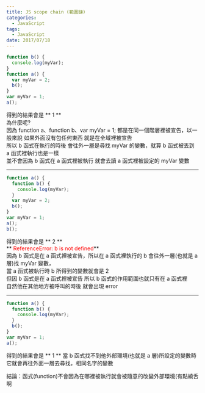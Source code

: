 ```yaml
---
title: JS scope chain (範圍鏈)
categories:
  - JavaScript
tags:
  - JavaScript
date: 2017/07/18
---
```


```javascript
function b() {
  console.log(myVar);
}
function a() {
  var myVar = 2;
  b();
}
var myVar = 1;
a();
```

得到的結果會是
** 1 **  
為什麼呢?  
因為 function a、function b、var myVar = 1;
都是在同一個階層裡被宣告，以一般來說 如果外面沒有包任何東西 就是在全域裡被宣告  
所以 b 函式在執行的時後 會往外一層是尋找 myVar 的變數，就算 b 函式被丟到 a 函式裡執行也是一樣  
並不會因為 b 函式在 a 函式裡被執行 就會去讀 a 函式裡被設定的 myVar 變數

---

```javascript
function a() {
  function b() {
    console.log(myVar);
  }
  var myVar = 2;
  b();
}
var myVar = 1;
a();
b();
```

得到的結果會是
** 2 **  
** <span style="color:red;">ReferenceError: b is not defined</span>**  
因為 b 函式是在 a 函式裡被宣告，所以在 a 函式裡執行的 b 會往外一層(也就是 a 層)找 myVar 變數，  
當 a 函式被執行時 b 所得到的變數就會是 2  
但因 b 函式是在 a 函式裡被宣告 所以 b 函式的作用範圍也就只有在 a 函式裡  
自然他在其他地方被呼叫的時後 就會出現 error

---

```javascript
function a() {
  function b() {
    console.log(myVar);
  }
  b();
}
var myVar = 1;
a();
```

得到的結果會是
** 1 **
當 b 函式找不到他外部環境(也就是 a 層)所設定的變數時  
它就會再往外面一層去尋找，相同名字的變數

結論：函式(function)不會因為在哪裡被執行就會被隨意的改變外部環境(有點繞舌啊
